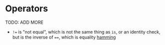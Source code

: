 # Operators

TODO: ADD MORE

- `!=` is "not equal", which is not the same thing as `is`, or an identity check, but is the inverse of `==`, which is equality [hamming](../exercise-concepts/hamming.md)
